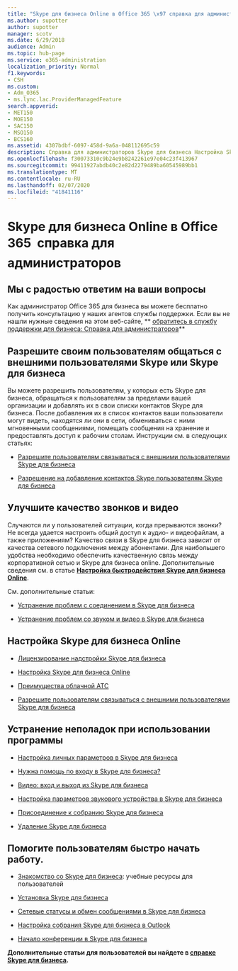 ```yaml
---
title: "Skype для бизнеса Online в Office 365 \x97 справка для администраторов"
ms.author: supotter
author: supotter
manager: scotv
ms.date: 6/29/2018
audience: Admin
ms.topic: hub-page
ms.service: o365-administration
localization_priority: Normal
f1.keywords:
- CSH
ms.custom:
- Adm_O365
- ms.lync.lac.ProviderManagedFeature
search.appverid:
- MET150
- MOE150
- SAC150
- MSO150
- BCS160
ms.assetid: 4307bdbf-6097-458d-9a6a-048112695c59
description: Справка для администраторов Skype для бизнеса Настройка Skype для бизнеса, сети, собраний и мгновенных сообщений, а так же внешнего доступа для пользователей. Настройка параметров, устранение неполадок и просмотр отчетов об использовании.
ms.openlocfilehash: f30073310c9b24e9b8242261e97e04c23f413967
ms.sourcegitcommit: 99411927abdb40c2e82d2279489ba60545989bb1
ms.translationtype: MT
ms.contentlocale: ru-RU
ms.lasthandoff: 02/07/2020
ms.locfileid: "41841116"
---
```

# <a name="skype-for-business-online-in-office-365---admin-help"></a>Skype для бизнеса Online в Office 365  справка для администраторов

## <a name="were-here-to-help"></a>Мы с радостью ответим на ваши вопросы

Как администратор Office 365 для бизнеса вы можете бесплатно получить консультацию у наших агентов службы поддержки. Если вы не нашли нужные сведения на этом веб-сайте, ** [обратитесь в службу поддержки для бизнеса: Справка для администраторов](https://support.office.com/article/32a17ca7-6fa0-4870-8a8d-e25ba4ccfd4b)**
  
## <a name="let-your-users-contact-external-skype-or-skype-for-business-users"></a>Разрешите своим пользователям общаться с внешними пользователями Skype или Skype для бизнеса

Вы можете разрешить пользователям, у которых есть Skype для бизнеса, обращаться к пользователям за пределами вашей организации и добавлять их в свои списки контактов Skype для бизнеса. После добавления их в список контактов ваши пользователи могут видеть, находятся ли они в сети, обмениваться с ними мгновенными сообщениями, помещать сообщения на хранение и предоставлять доступ к рабочим столам. Инструкции см. в следующих статьях:
  
- [Разрешите пользователям связываться с внешними пользователями Skype для бизнеса](https://support.office.com/article/b414873a-0059-4cd5-aea1-e5d0857dbc94)
    
- [Разрешение на добавление контактов Skype пользователям Skype для бизнеса](https://support.office.com/article/08666236-1894-42ae-8846-e49232bbc460)
    
## <a name="improve-call-and-video-quality"></a>Улучшите качество звонков и видео

Случаются ли у пользователей ситуации, когда прерываются звонки? Не всегда удается настроить общий доступ к аудио- и видеофайлам, а также приложениям? Качество связи в Skype для бизнеса зависит от качества сетевого подключения между абонентами. Для наибольшего удобства необходимо обеспечить качественную связь между корпоративной сетью и Skype для бизнеса online. Дополнительные сведения см. в статье **[Настройка быстродействия Skype для бизнеса Online](tune-skype-for-business-online-performance.md)**. 
  
См. дополнительные статьи:
  
- [Устранение проблем с соединением в Skype для бизнеса](https://support.office.com/article/ca302828-783f-425c-bbe2-356348583771)
    
- [Устранение проблем со звуком и видео в Skype для бизнеса](https://support.office.com/article/62777bc6-c52b-47ae-84ba-a8905c3b71dc)
    
## <a name="set-up-skype-for-business-online"></a>Настройка Skype для бизнеса Online

- [Лицензирование надстройки Skype для бизнеса](https://support.office.com/article/3ed752b1-5983-43f9-bcfd-760619ab40a7)
    
- [Настройка Skype для бизнеса Online](https://support.office.com/article/40296968-e779-4259-980b-c2de1c044c6e)
    
- [Преимущества облачной АТС](https://support.office.com/article/bc9756d1-8a2f-42c4-98f6-afb17c29231c)
    
- [Разрешите пользователям связываться с внешними пользователями Skype для бизнеса](https://support.office.com/article/b414873a-0059-4cd5-aea1-e5d0857dbc94)
    
## <a name="fix-problems-for-your-users"></a>Устранение неполадок при использовании программы

- [Настройка личных параметров в Skype для бизнеса](https://support.office.com/article/68bacc31-71d3-44c3-a4d4-64da78c447aa#bkmk-stop-automatic-startup)
    
- [Нужна помощь по входу в Skype для бизнеса?](https://support.office.com/article/448b8ea7-5b33-444a-afd4-175fc9930d05)
    
- [Видео: вход и выход из Skype для бизнеса](https://support.office.com/article/8abed4b3-ac48-493e-9d76-0e10140e9451)
    
- [Настройка параметров звукового устройства в Skype для бизнеса](https://support.office.com/article/2533d929-9814-4349-8ae4-fca29246e2ff)
    
- [Присоединение к собранию Skype для бизнеса](https://support.office.com/article/3862be6d-758a-4064-a016-67c0febf3cd5)
    
- [Удаление Skype для бизнеса](https://support.office.com/article/28C4A036-7F22-406C-B7F4-87894CBAF902)
    
## <a name="help-your-users-get-started-quickly"></a>Помогите пользователям быстро начать работу.

- [Знакомство со Skype для бизнеса](https://support.office.com/article/8a3491a3-c095-4718-80cf-cbbe4afe4eba): учебные ресурсы для пользователей 
    
- [Установка Skype для бизнеса](https://support.office.com/article/8a0d4da8-9d58-44f9-9759-5c8f340cb3fb)
    
- [Сетевые статусы и обмен сообщениями в Skype для бизнеса](https://support.office.com/article/c873b869-4ce0-4375-9bea-5de150eaf081)
    
- [Настройка собрания Skype для бизнеса в Outlook](https://support.office.com/article/b8305620-d16e-4667-989d-4a977aad6556)
    
- [Начало конференции в Skype для бизнеса](https://support.office.com/article/8dc8ac52-91ac-4db9-8672-11551fdaf997)
    
 **Дополнительные статьи для пользователей вы найдете в [справке Skype для бизнеса](https://support.office.com/article/4fbe07ce-6b15-4a06-bcf0-baea57890410).**
  

